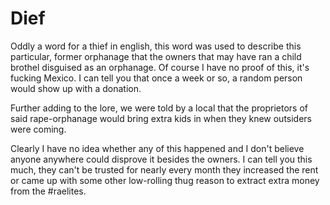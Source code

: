 # Dief
Oddly a word for a thief in english, this word was used to describe this particular, former orphanage that the owners that may have ran a child brothel disguised as an orphanage. Of course I have no proof of this, it's fucking Mexico. I can tell you that once a week or so, a random person would show up with a donation. 

Further adding to the lore, we were told by a local that the proprietors of said rape-orphanage would bring extra kids in when they knew outsiders were coming.

Clearly I have no idea whether any of this happened and I don't believe anyone anywhere could disprove it besides the owners. I can tell you this much, they can't be trusted for nearly every month they increased the rent or came up with some other low-rolling thug reason to extract extra money from the #raelites. 